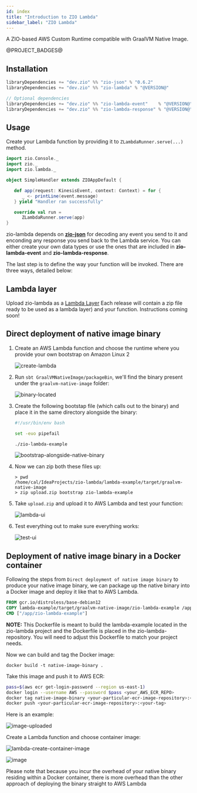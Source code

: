 ```yaml
---
id: index
title: "Introduction to ZIO Lambda"
sidebar_label: "ZIO Lambda"
---
```


A ZIO-based AWS Custom Runtime compatible with GraalVM Native Image.

@PROJECT_BADGES@

## Installation

```scala
libraryDependencies += "dev.zio" %% "zio-json" % "0.6.2"
libraryDependencies += "dev.zio" %% "zio-lambda" % "@VERSION@"

// Optional dependencies
libraryDependencies += "dev.zio" %% "zio-lambda-event"    % "@VERSION@"
libraryDependencies += "dev.zio" %% "zio-lambda-response" % "@VERSION@"
```

## Usage

Create your Lambda function by providing it to `ZLambdaRunner.serve(...)` method.

```scala
import zio.Console._
import zio._
import zio.lambda._

object SimpleHandler extends ZIOAppDefault {

   def app(request: KinesisEvent, context: Context) = for {
      _ <- printLine(event.message)
   } yield "Handler ran successfully"

   override val run =
      ZLambdaRunner.serve(app)
}
```

zio-lambda depends on [**zio-json**](https://github.com/zio/zio-json) for decoding any event you send to it and enconding any response you send back to the Lambda service. You can either create your own data types or use the ones that are included in **zio-lambda-event** and **zio-lambda-response**.

The last step is to define the way your function will be invoked. There are three ways, detailed below:

## Lambda layer

Upload zio-lambda as a [Lambda Layer](https://docs.aws.amazon.com/lambda/latest/dg/configuration-layers.html)
Each release will contain a zip file ready to be used as a lambda layer) and your function. Instructions coming soon!

## Direct deployment of native image binary

1. Create an AWS Lambda function and choose the runtime where you provide your own bootstrap on Amazon Linux 2

   ![create-lambda](https://user-images.githubusercontent.com/14280155/164102664-3686e415-20be-4dd9-8979-ea6098a7a4b9.png)
2. Run `sbt GraalVMNativeImage/packageBin`, we'll find the binary present under the `graalvm-native-image` folder:

   ![binary-located](https://user-images.githubusercontent.com/14280155/164103337-6645dfeb-7fc4-4f7f-9b13-8005b0cddead.png)

3. Create the following bootstap file (which calls out to the binary) and place it in the same directory alongside the binary:
    ```bash
    #!/usr/bin/env bash
    
    set -euo pipefail
    
    ./zio-lambda-example
    ```

   ![bootstrap-alongside-native-binary](https://user-images.githubusercontent.com/14280155/164103935-0bf7a6cb-814d-4de1-8fa1-4d0d54fb6e88.png)

4. Now we can zip both these files up:
    ```log
    > pwd
    /home/cal/IdeaProjects/zio-lambda/lambda-example/target/graalvm-native-image                                                                                                                                
    > zip upload.zip bootstrap zio-lambda-example
    ```

5. Take `upload.zip` and upload it to AWS Lambda and test your function:

   ![lambda-ui](https://user-images.githubusercontent.com/14280155/164104747-039ec584-d3e2-4b47-884d-ff88977e2b53.png)

6. Test everything out to make sure everything works:

   ![test-ui](https://user-images.githubusercontent.com/14280155/164104858-a720ac55-b9bb-47ec-af70-c4bd5eb5bed3.png)

## Deployment of native image binary in a Docker container

Following the steps from `Direct deployment of native image binary` to produce your native image binary, we can package
up the native binary into a Docker image and deploy it like that to AWS Lambda.

```Dockerfile
FROM gcr.io/distroless/base-debian12
COPY lambda-example/target/graalvm-native-image/zio-lambda-example /app/zio-lambda-example
CMD ["/app/zio-lambda-example"]
```

**NOTE:** This Dockerfile is meant to build the lambda-example located in the zio-lambda project and the Dockerfile is
placed in the zio-lambda-repository. You will need to adjust this Dockerfile to match your project needs.

Now we can build and tag the Docker image:

```shell
docker build -t native-image-binary .
```

Take this image and push it to AWS ECR:

```bash
pass=$(aws ecr get-login-password --region us-east-1) 
docker login --username AWS --password $pass <your_AWS_ECR_REPO>   
docker tag native-image-binary <your-particular-ecr-image-repository>:<your-tag>
docker push <your-particular-ecr-image-repository>:<your-tag>
```

Here is an example:

![image-uploaded](https://user-images.githubusercontent.com/14280155/164120591-68a78d19-c56b-4793-96b8-cfe567443063.png)

Create a Lambda function and choose container image:

![lambda-create-container-image](https://user-images.githubusercontent.com/14280155/164120637-9c827736-26a8-4c65-92d4-2919157bbda6.png)

![image](https://user-images.githubusercontent.com/14280155/164120764-2c736a46-29e3-488c-ba6a-e2b69ef51792.png)

Please note that because you incur the overhead of your native binary residing within a Docker container, there is more overhead than the other approach of deploying the binary straight to AWS Lambda
